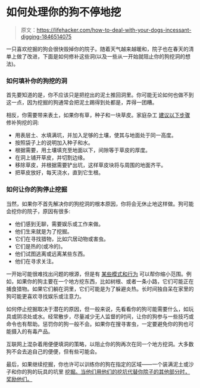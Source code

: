 # 如何处理你的狗不停地挖

> 原文：<https://lifehacker.com/how-to-deal-with-your-dogs-incessant-digging-1846514075>

一只喜欢挖掘的狗会很快毁掉你的院子。随着天气越来越暖和，院子也在春天的清单上做了改进，下面是如何修补这些洞(以及一些从一开始就阻止你的狗挖洞的想法)。



### 如何填补你的狗挖的洞

首先要知道的是，你不应该只是把挖出的泥土推回洞里。你可能无论如何也做不到这一点，因为挖掘的狗通常会把泥土踢得到处都是，弄得一团糟。

相反，你需要带来表土，如果你有草，种子和一块草皮。家庭杂工 [建议以下步骤](https://www.familyhandyman.com/project/filling-yard-holes-dug-by-pets/) 修补狗挖的洞:

*   用表层土、水填满坑，并加入足够的土壤，使其与地面处于同一高度。
*   按照袋子上的说明加入种子和水。
*   根据需要，用土壤填充至地面以下，间隙等于草皮的厚度。
*   在洞上铺开草皮，并切割边缘。
*   移除草皮，并根据需要铲出坑，这样草皮块将与周围的地面齐平。
*   把草皮放好，每天浇水，直到它生根。

### 如何让你的狗停止挖掘

当然，如果你不首先解决你的狗挖洞的根本原因，你将会无休止地这样做。狗可能会挖你的院子，原因有很多:

*   他们感到无聊，需要娱乐或工作来做。
*   他们生来就是为了挖掘。
*   它们在寻找猎物，比如穴居动物或害虫。
*   它们是热的(或冷的)。
*   他们试图逃离或远离某些东西。
*   他们在寻求关注。

一开始可能很难找出问题的根源，但是有 [某些模式和行为](https://www.humanesociety.org/resources/stop-dogs-digging) 可以帮你缩小范围。例如，如果你的狗主要在一个地方挖东西，比如树根、或者一条小路，它们可能正在捕食猎物。如果它们躺在洞里，它们可能是为了躲避炎热。长时间独自呆在家里的狗可能更喜欢寻找娱乐或注意力。

如何停止挖掘取决于潜在的原因，但一般来说，先看看你的狗可能需要什么，如玩具或阴凉处或水。经常散步，尽量减少无人监督的时间，让你的狗参与一些技巧或命令也有帮助。惩罚你的狗一般不会。如果你在搜寻害虫，一定要避免你的狗也可能摄入的有毒产品。

互联网上混杂着用便便填洞的策略，以阻止你的狗再次在同一个地方挖洞。大多数狗不会去追自己的便便，但有些可能会。

最后，如果继续挖掘，你也许可以训练你的狗在指定的区域——一个装满泥土或沙子和你的狗的玩具的坑里 [挖掘。当他们用他们的挖坑代替你院子的其他部分时，奖励他们。](https://fox28spokane.com/build-your-dog-a-digging-pit/)